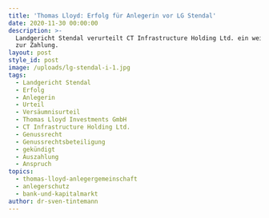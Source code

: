 ```yaml
---
title: 'Thomas Lloyd: Erfolg für Anlegerin vor LG Stendal'
date: 2020-11-30 00:00:00
description: >-
  Landgericht Stendal verurteilt CT Infrastructure Holding Ltd. ein weiteres Mal
  zur Zahlung.
layout: post
style_id: post
image: /uploads/lg-stendal-i-1.jpg
tags:
  - Landgericht Stendal
  - Erfolg
  - Anlegerin
  - Urteil
  - Versäumnisurteil
  - Thomas Lloyd Investments GmbH
  - CT Infrastructure Holding Ltd.
  - Genussrecht
  - Genussrechtsbeteiligung
  - gekündigt
  - Auszahlung
  - Anspruch
topics:
  - thomas-lloyd-anlegergemeinschaft
  - anlegerschutz
  - bank-und-kapitalmarkt
author: dr-sven-tintemann
---
```


